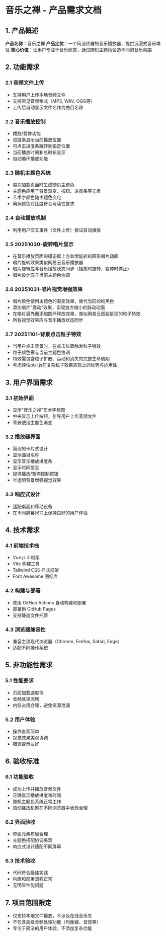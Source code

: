 # 音乐之禅 - 产品需求文档

## 1. 产品概述

**产品名称**：音乐之禅
**产品定位**：一个简洁优雅的音乐播放器，提供沉浸式音乐体验
**核心价值**：让用户专注于音乐欣赏，通过随机主题色营造不同的音乐氛围

## 2. 功能需求

### 2.1 音频文件上传
- 支持用户上传本地音频文件
- 支持常见音频格式（MP3, WAV, OGG等）
- 上传后自动显示文件名作为曲目名称

### 2.2 音乐播放控制
- 播放/暂停功能
- 进度条显示当前播放位置
- 可点击进度条跳转到指定位置
- 当前播放时间和总时长显示
- 自动循环播放功能

### 2.3 随机主题色系统
- 每次加载页面时生成随机主题色
- 主题色应用于背景渐变、按钮、进度条等元素
- 艺术字颜色随主题色变化
- 确保颜色对比度符合可读性要求

### 2.4 自动播放机制
- 利用用户交互事件（文件上传）尝试自动播放

### 2.5 20251030-旋转唱片显示
- 在音乐播放页面的模态框上方新增旋转的圆形唱片动画
- 唱片旋转效果类似网易云音乐播放器
- 唱片旋转应与音乐播放状态同步（播放时旋转，暂停时停止）
- 唱片设计应与当前主题色协调

### 2.6 20251031-唱片视觉增强效果
- 唱片颜色使用主题色的渐变效果，替代当前的纯黑色
- 添加唱片"震动"效果，实现放大缩小的脉动动画
- 在唱片最外圈添加圆环释放效果，类似网易云孤独星球的粒子特效
- 所有视觉效果应与音乐播放状态同步

### 2.7 20251101-背景点击粒子特效
- 当用户点击背景时，在点击位置触发粒子特效
- 粒子颜色需与当前主题色协调
- 特效需包含粒子扩散、运动和消失的完整生命周期
- 考虑评估pixi.js在复杂粒子效果实现上的优势与适用性

## 3. 用户界面需求

### 3.1 初始界面
- 显示"音乐之禅"艺术字标题
- 中央显示上传按钮，引导用户上传音频文件
- 背景使用主题色渐变

### 3.2 播放器界面
- 简洁的卡片式设计
- 显示曲目名称
- 显示音乐播放进度条
- 显示时间信息
- 提供播放/暂停控制按钮
- 半透明背景增强视觉效果

### 3.3 响应式设计
- 适配桌面和移动设备
- 在不同屏幕尺寸上保持良好的用户体验

## 4. 技术需求

### 4.1 前端技术栈
- Vue.js 3 框架
- Vite 构建工具
- Tailwind CSS 样式框架
- Font Awesome 图标库

### 4.2 构建与部署
- 使用 GitHub Actions 自动构建和部署
- 部署到 GitHub Pages
- 支持静态文件托管

### 4.3 浏览器兼容性
- 兼容主流现代浏览器（Chrome, Firefox, Safari, Edge）
- 适配不同操作系统

## 5. 非功能性需求

### 5.1 性能要求
- 页面加载速度快
- 音频处理流畅
- 内存占用合理，避免资源泄漏

### 5.2 用户体验
- 操作直观简单
- 视觉效果美观协调
- 错误提示友好

## 6. 验收标准

### 6.1 功能验收
- 成功上传并播放音频文件
- 正确显示播放进度和时间
- 随机主题色系统正常工作
- 自动播放机制在不同浏览器中表现合理

### 6.2 界面验收
- 界面元素布局合理
- 主题色搭配协调美观
- 响应式设计适配不同屏幕

### 6.3 技术验收
- 代码符合最佳实践
- 构建和部署流程正常
- 无明显性能问题

## 7. 项目范围限定

- 仅支持本地文件播放，不涉及在线音乐库
- 不包含高级音频处理功能（均衡器、音效等）
- 专注于简洁的用户体验，不添加复杂功能